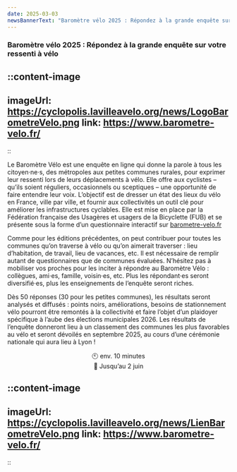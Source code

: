 ```yaml
---
date: 2025-03-03
newsBannerText: "Baromètre vélo 2025 : Répondez à la grande enquête sur votre ressenti à vélo"
---
```

### Baromètre vélo 2025 : Répondez à la grande enquête sur votre ressenti à vélo

::content-image
---
imageUrl: https://cyclopolis.lavilleavelo.org/news/LogoBarometreVelo.png
link: https://www.barometre-velo.fr/
---
::

Le Baromètre Vélo est une enquête en ligne qui donne la parole à tous les citoyen·ne·s, des métropoles aux petites communes rurales, pour exprimer leur  ressenti lors de leurs déplacements à vélo. Elle offre aux cyclistes – qu’ils soient réguliers, occasionnels ou sceptiques – une opportunité de faire entendre leur voix. L’objectif est de dresser un état des lieux du vélo en France, ville par ville, et fournir aux collectivités un outil clé pour améliorer les infrastructures cyclables. Elle est mise en place par la Fédération française des Usagères et usagers de la Bicyclette (FUB) et se présente sous la forme d’un questionnaire interactif sur [barometre-velo.fr](https://www.barometre-velo.fr/)

Comme pour les éditions précédentes, on peut contribuer pour toutes les communes qu’on traverse à vélo ou qu’on aimerait traverser : lieu d’habitation, de travail, lieu de vacances, etc. Il est nécessaire de remplir autant de questionnaires que de communes évaluées. N’hésitez pas à mobiliser vos proches pour les inciter à répondre au Baromètre Vélo : collègues, ami·es, famille, voisin·es, etc. Plus les répondant·es seront diversifié·es, plus les enseignements de l’enquête seront riches.

Dès 50 réponses (30 pour les petites communes), les résultats seront analysés et diffusés : points noirs, améliorations, besoins de stationnement vélo pourront être remontés à la collectivité et faire l’objet d’un plaidoyer spécifique à l’aube des élections municipales 2026. Les résultats de l’enquête donneront lieu à un classement des communes les plus favorables au vélo et seront dévoilés en septembre 2025, au cours d’une cérémonie nationale qui aura lieu à Lyon !

<div style="text-align:center;">🕙 env. 10 minutes<br>
📅 Jusqu’au 2 juin</div>

::content-image
---
imageUrl: https://cyclopolis.lavilleavelo.org/news/LienBarometreVelo.png
link: https://www.barometre-velo.fr/
---
::
